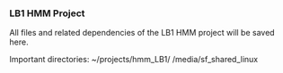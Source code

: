 ### LB1 HMM Project

All files and related dependencies of the LB1 HMM project will be saved here.


Important directories:
~/projects/hmm_LB1/
/media/sf_shared_linux

